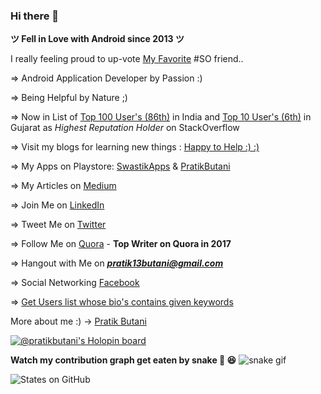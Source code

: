 ### Hi there 👋


**ツ Fell in Love with Android since 2013 ツ**

I really feeling proud to up-vote [My Favorite][1] #SO friend..

=> Android Application Developer by Passion :)

=> Being Helpful by Nature ;)

=> Now in List of  [Top 100 User's (86th)][2] in India and [Top 10 User's (6th)][3] in Gujarat as *Highest Reputation Holder* on StackOverflow

=> Visit my blogs for learning new things : [Happy to Help :) :)][4]

=> My Apps on Playstore: [SwastikApps][5] & [PratikButani][6]

=> My Articles on [Medium][7]

=> Join Me on [LinkedIn][8]

=> Tweet Me on [Twitter][9]

=> Follow Me on [Quora][10] - **Top Writer on Quora in 2017**

=> Hangout with Me on ***pratik13butani@gmail.com***

=> Social Networking [Facebook][11]

=> [Get Users list whose bio's contains given keywords][12]

More about me :) -> [Pratik Butani][13]

[![@pratikbutani's Holopin board](https://holopin.io/api/user/board?user=pratikbutani)](https://holopin.io/@pratikbutani)

**Watch my contribution graph get eaten by snake 🐍 😆**
![snake gif](https://github.com/pratikbutani/pratikbutani/blob/output/github-contribution-grid-snake.svg)



![States on GitHub](https://github-readme-stats.vercel.app/api?username=pratikbutani&show_icons=true&hide_border=true)

  [1]: http://stackoverflow.com/users/current
  [2]: http://data.stackexchange.com/stackoverflow/query/418100/top-300-users-in-india
  [3]: https://data.stackexchange.com/stackoverflow/query/971056/list-of-most-reputed-users-in-a-given-location-case-sensitive?Top=20&Location=Gujarat
  [4]: http://pratikbutani.com
  [5]: https://play.google.com/store/apps/developer?id=SwasTik+Apps
  [6]: https://play.google.com/store/apps/developer?id=Pratik%20Butani
  [7]: https://medium.com/@pratikbutani
  [8]: http://www.linkedin.com/in/pratikbutani
  [9]: https://twitter.com/pratik13butani
  [10]: https://www.quora.com/profile/Pratik-Butani
  [11]: https://www.facebook.com/pratikbutani
  [12]: https://data.stackexchange.com/stackoverflow/query/1114078/get-users-list-whose-bios-contains-given-keywords
  [13]: https://branded.me/pratikbutani

<!--
**pratikbutani/pratikbutani** is a ✨ _special_ ✨ repository because its `README.md` (this file) appears on your GitHub profile.

Here are some ideas to get you started:

-->
